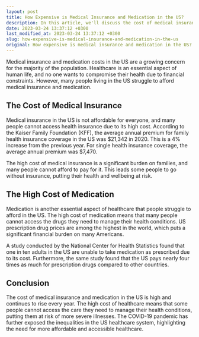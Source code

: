 ```yaml
---
layout: post
title: How Expensive is Medical Insurance and Medication in the US?
description: In this article, we'll discuss the cost of medical insurance and medication in the US, and how it affects people.
date: 2023-03-24 13:37:12 +0300
last_modified_at: 2023-03-24 13:37:12 +0300
slug: how-expensive-is-medical-insurance-and-medication-in-the-us
original: How expensive is medical insurance and medication in the US?
---
```

Medical insurance and medication costs in the US are a growing concern for the majority of the population. Healthcare is an essential aspect of human life, and no one wants to compromise their health due to financial constraints. However, many people living in the US struggle to afford medical insurance and medication. 

## The Cost of Medical Insurance

Medical insurance in the US is not affordable for everyone, and many people cannot access health insurance due to its high cost. According to the Kaiser Family Foundation (KFF), the average annual premium for family health insurance coverage in the US was $21,342 in 2020. This is a 4% increase from the previous year. For single health insurance coverage, the average annual premium was $7,470.

The high cost of medical insurance is a significant burden on families, and many people cannot afford to pay for it. This leads some people to go without insurance, putting their health and wellbeing at risk. 

## The High Cost of Medication

Medication is another essential aspect of healthcare that people struggle to afford in the US. The high cost of medication means that many people cannot access the drugs they need to manage their health conditions. US prescription drug prices are among the highest in the world, which puts a significant financial burden on many Americans. 

A study conducted by the National Center for Health Statistics found that one in ten adults in the US are unable to take medication as prescribed due to its cost. Furthermore, the same study found that the US pays nearly four times as much for prescription drugs compared to other countries.

## Conclusion

The cost of medical insurance and medication in the US is high and continues to rise every year. The high cost of healthcare means that some people cannot access the care they need to manage their health conditions, putting them at risk of more severe illnesses. The COVID-19 pandemic has further exposed the inequalities in the US healthcare system, highlighting the need for more affordable and accessible healthcare.